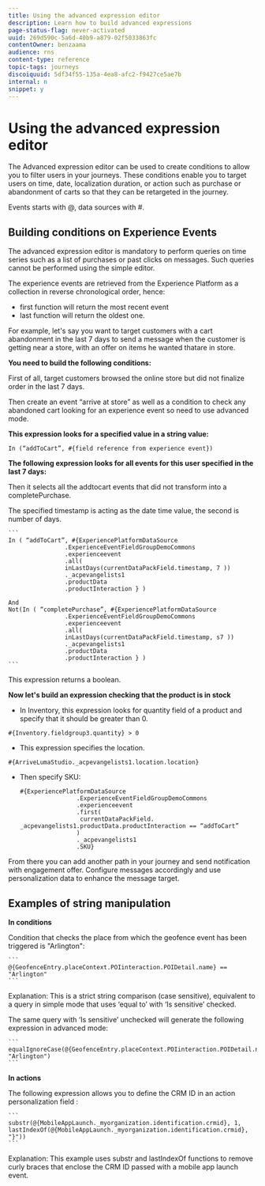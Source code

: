 ```yaml
---
title: Using the advanced expression editor
description: Learn how to build advanced expressions
page-status-flag: never-activated
uuid: 269d590c-5a6d-40b9-a879-02f5033863fc
contentOwner: benzaama
audience: rns
content-type: reference
topic-tags: journeys
discoiquuid: 5df34f55-135a-4ea8-afc2-f9427ce5ae7b
internal: n
snippet: y
---
```


# Using the advanced expression editor

The Advanced expression editor can be used to create conditions to allow you to filter users in your journeys. These conditions enable you to target users on time, date, localization duration, or action such as purchase or abandonment of carts so that they can be retargeted in the journey.

Events starts with @, data sources with #.

## Building conditions on Experience Events

The advanced expression editor is mandatory to perform queries on time series such as a list of purchases or past clicks on messages. Such queries cannot be performed using the simple editor.

The experience events are retrieved from the Experience Platform as a collection in reverse chronological order, hence:

* first function will return the most recent event
* last function will return the oldest one.

For example, let's say you want to target customers with a cart abandonment in the last 7 days to send a message when the customer is getting near a store, with an offer on items he wanted thatare in store.

**You need to build the following conditions:**

First of all, target customers browsed the online store but did not finalize order in the last 7 days.

Then create an event “arrive at store” as well as a condition to check any abandoned cart looking for an experience event so need to use advanced mode.

**This expression looks for a specified value in a string value:**

`In (“addToCart”, #{field reference from experience event})`

**The following expression looks for all  events for this user specified in the last 7 days:**

Then it selects all the addtocart events that did not transform into a completePurchase. 

The specified timestamp is acting as the date time value, the second is number of days.

    ```
    In ( “addToCart”, #{ExperiencePlatformDataSource
                    .ExperienceEventFieldGroupDemoCommons
                    .experienceevent
                    .all(
                    inLastDays(currentDataPackField.timestamp, 7 ))
                    ._acpevangelists1
                    .productData
                    .productInteraction } )

    And
    Not(In ( “completePurchase”, #{ExperiencePlatformDataSource
                    .ExperienceEventFieldGroupDemoCommons
                    .experienceevent
                    .all(
                    inLastDays(currentDataPackField.timestamp, s7 ))
                    ._acpevangelists1
                    .productData
                    .productInteraction } )
    ```

This expression returns a boolean.

**Now let's build an expression checking that the product is in stock**

* In Inventory, this expression looks for quantity field of a product and specify that it should be greater than 0.

`#{Inventory.fieldgroup3.quantity} > 0`

* This expression specifies the location.

`#{ArriveLumaStudio._acpevangelists1.location.location}`

* Then specify SKU:  

    ```
    #{ExperiencePlatformDataSource
                    .ExperienceEventFieldGroupDemoCommons
                    .experienceevent
	                .first(
                     currentDataPackField. _acpevangelists1.productData.productInteraction == “addToCart”
                    )
                    ._acpevangelists1
                    .SKU}
    ```

From there you can add another path in your journey and send notification with engagement offer. Configure messages accordingly and use personalization data to enhance the message target.


## Examples of string manipulation 

**In conditions**

Condition that checks the place from which the geofence event has been triggered is "Arlington":

    ```
    @{GeofenceEntry.placeContext.POIinteraction.POIDetail.name} == "Arlington"
    ```

Explanation: This is a strict string comparison (case sensitive), equivalent to a query in simple mode that uses ‘equal to’ with ‘Is sensitive’ checked.

The same query with ‘Is sensitive’ unchecked will generate the following expression in advanced mode:

    ```
    equalIgnoreCase(@{GeofenceEntry.placeContext.POIinteraction.POIDetail.name}, "Arlington")
    ```

**In actions**

The following expression allows you to define the CRM ID in an action personalization field :

    ```
    substr(@{MobileAppLaunch._myorganization.identification.crmid}, 1, lastIndexOf(@{MobileAppLaunch._myorganization.identification.crmid}, "}"))
    ```

Explanation: This example uses substr and lastIndexOf functions to remove curly braces that enclose the CRM ID passed with a mobile app launch event.
